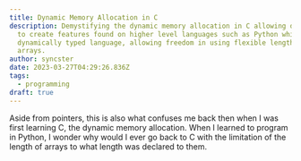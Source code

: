 ```yaml
---
title: Dynamic Memory Allocation in C
description: Demystifying the dynamic memory allocation in C allowing developers
  to create features found on higher level languages such as Python which is a
  dynamically typed language, allowing freedom in using flexible length of
  arrays.
author: syncster
date: 2023-03-27T04:29:26.836Z
tags:
  - programming
draft: true
---
```

A﻿side from pointers, this is also what confuses me back then when I was first learning C, the dynamic memory allocation. When I learned to program in Python, I wonder why would I ever go back to C with the limitation of the length of arrays to what length was declared to them.